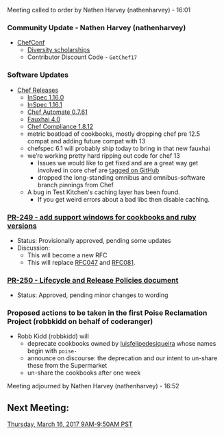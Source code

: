 Meeting called to order by Nathen Harvey (nathenharvey) -  16:01

### Community Update - Nathen Harvey (nathenharvey)

* [ChefConf](https://chefconf.chef.io/2017/)
  * [Diversity scholarships](https://chefconf.chef.io/2017/diversity-scholarship/)
  * Contributor Discount Code - `GotChef17`

### Software Updates

* [Chef Releases](https://discourse.chef.io/c/chef-release)
  * [InSpec 1.16.0](https://discourse.chef.io/t/inspec-1-16-0-released/10517)
  * [InSpec 1.16.1](https://discourse.chef.io/t/inspec-v1-16-1-released/10533)
  * [Chef Automate 0.7.61](https://discourse.chef.io/t/chef-automate-release-0-7-61/10532)
  * [Fauxhai 4.0](https://discourse.chef.io/t/fauxhai-4-0-released/10535)
  * [Chef Compliance 1.8.12](https://discourse.chef.io/t/chef-compliance-1-8-12-released/10550)
  * metric boatload of cookbooks, mostly dropping chef pre 12.5 compat and adding future compat with 13
  * chefspec 6.1 will probably ship today to bring in that new fauxhai
  * we’re working pretty hard ripping out code for chef 13
    * Issues we would like to get fixed and are a great way get involved in core chef are [tagged on GitHub](https://github.com/chef/chef/issues?q=is%3Aopen+is%3Aissue+label%3A%22Type%3A+Jump+In%22)
    * dropped the long-standing omnibus and omnibus-software branch pinnings from Chef
  * A bug in Test Kitchen's caching layer has been found.
    * If you get weird errors about a bad libc then disable caching.


### [PR-249 - add support windows for cookbooks and ruby versions](https://github.com/chef/chef-rfc/pull/249)
* Status:  Provisionally approved, pending some updates
* Discussion:
  * This will become a new RFC
  * This will replace [RFC047](https://github.com/chef/chef-rfc/blob/master/rfc047-release-process.md) and [RFC081](https://github.com/chef/chef-rfc/blob/master/rfc081-release-cadence.md).

### [PR-250 - Lifecycle and Release Policies document](https://github.com/chef/chef-rfc/pull/250)
* Status:  Approved, pending minor changes to wording

### Proposed actions to be taken in the first Poise Reclamation Project (robbkidd on behalf of coderanger)
* Robb Kidd (robbkidd) will
  * deprecate cookbooks owned by [luisfelipedesiqueira](https://supermarket.chef.io/users/luisfelipedesiqueira) whose names begin with `poise-`
  * announce on discourse:  the deprecation and our intent to un-share these from the Supermarket
  * un-share the cookbooks after one week

Meeting adjourned by Nathen Harvey (nathenharvey) - 16:52

## Next Meeting:

[Thursday, March 16, 2017 9AM-9:50AM PST](http://everytimezone.com/#2017-3-16,300,cn3)